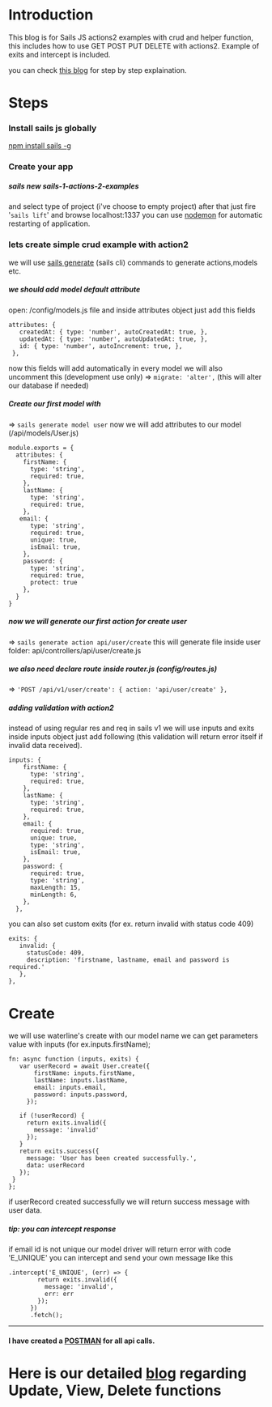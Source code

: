 # Introduction
This blog is for Sails JS actions2 examples with crud and helper function, this includes how to use GET POST PUT DELETE with actions2. Example of exits and intercept is included.

you can check [this blog](https://www.logisticinfotech.com/blog/sails-js-actions2-example-with-crud/) for step by step explaination.

# Steps
### Install sails js globally
[npm install sails -g](https://sailsjs.com/get-started)

### Create your app
##### sails new sails-1-actions-2-examples
and select type of project (i've choose to empty project)
after that just fire '`sails lift`' and browse localhost:1337
you can use [nodemon](https://nodemon.io/) for automatic restarting of application.

### lets create simple crud example with action2
we will use [sails generate](https://sailsjs.com/documentation/reference/command-line-interface/sails-generate) (sails cli) commands to generate actions,models etc.

##### we should add model default attribute
open: /config/models.js file and inside attributes object just add this fields
 ```
 attributes: {
    createdAt: { type: 'number', autoCreatedAt: true, },
    updatedAt: { type: 'number', autoUpdatedAt: true, },
    id: { type: 'number', autoIncrement: true, },
  },
 ```
 now this fields will add automatically in every model
 we will also uncomment this (development use only)
 => `migrate: 'alter',` (this will alter our database if needed)
##### Create our first model with
=> `sails generate model user`
now we will add attributes to our model (/api/models/User.js)
```
module.exports = {
  attributes: {
    firstName: {
      type: 'string',
      required: true,
    },
    lastName: {
      type: 'string',
      required: true,
    },
   email: {
      type: 'string',
      required: true,
      unique: true,
      isEmail: true,
    },
    password: {
      type: 'string',
      required: true,
      protect: true
    },
  }
}
```
##### now we will generate our first action for create user
=> `sails generate action api/user/create`
this will generate file inside user folder: api/controllers/api/user/create.js

##### we also need declare route inside router.js (config/routes.js)
=> `'POST /api/v1/user/create': { action: 'api/user/create' },`

##### adding validation with action2
instead of using regular res and req in sails v1 we will use inputs and exits
inside inputs object just add following
(this validation will return error itself if invalid data received).
```
inputs: {
    firstName: {
      type: 'string',
      required: true,
    },
    lastName: {
      type: 'string',
      required: true,
    },
    email: {
      required: true,
      unique: true,
      type: 'string',
      isEmail: true,
    },
    password: {
      required: true,
      type: 'string',
      maxLength: 15,
      minLength: 6,
    },
  },
```
you can also set custom exits (for ex. return invalid with status code 409)
 ```
 exits: {
    invalid: {
      statusCode: 409,
      description: 'firstname, lastname, email and password is required.'
    },
 },
```

 # Create
 we will use waterline's create with our model name
 we can get parameters value with inputs (for ex.inputs.firstName);
 ```
 fn: async function (inputs, exits) {
    var userRecord = await User.create({
        firstName: inputs.firstName,
        lastName: inputs.lastName,
        email: inputs.email,
        password: inputs.password,
      });

    if (!userRecord) {
      return exits.invalid({
        message: 'invalid'
      });
    }
    return exits.success({
      message: 'User has been created successfully.',
      data: userRecord
    });
  }
};
```

if userRecord created successfully we will return success message with user data.
##### tip: you can intercept response
if email id is not unique our model driver will return error with code 'E_UNIQUE'
you can intercept and send your own message like this
```
.intercept('E_UNIQUE', (err) => {
        return exits.invalid({
          message: 'invalid',
          err: err
        });
      })
      .fetch();
```
--------------
#### I have created a [POSTMAN](https://www.getpostman.com/collections/8ca6ae07e1ceaf68b4aa) for all api calls.
# Here is our detailed [blog](https://www.logisticinfotech.com/blog/sails-js-actions2-example-with-crud/) regarding Update, View, Delete functions
